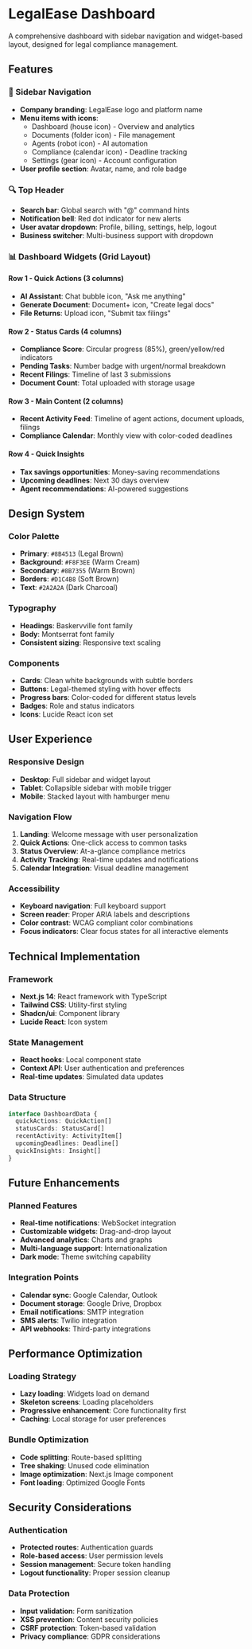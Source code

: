 # LegalEase Dashboard

A comprehensive dashboard with sidebar navigation and widget-based layout, designed for legal compliance management.

## Features

### 🎯 Sidebar Navigation
- **Company branding**: LegalEase logo and platform name
- **Menu items with icons**:
  - Dashboard (house icon) - Overview and analytics
  - Documents (folder icon) - File management
  - Agents (robot icon) - AI automation
  - Compliance (calendar icon) - Deadline tracking
  - Settings (gear icon) - Account configuration
- **User profile section**: Avatar, name, and role badge

### 🔍 Top Header
- **Search bar**: Global search with "@" command hints
- **Notification bell**: Red dot indicator for new alerts
- **User avatar dropdown**: Profile, billing, settings, help, logout
- **Business switcher**: Multi-business support with dropdown

### 📊 Dashboard Widgets (Grid Layout)

#### Row 1 - Quick Actions (3 columns)
- **AI Assistant**: Chat bubble icon, "Ask me anything"
- **Generate Document**: Document+ icon, "Create legal docs"
- **File Returns**: Upload icon, "Submit tax filings"

#### Row 2 - Status Cards (4 columns)
- **Compliance Score**: Circular progress (85%), green/yellow/red indicators
- **Pending Tasks**: Number badge with urgent/normal breakdown
- **Recent Filings**: Timeline of last 3 submissions
- **Document Count**: Total uploaded with storage usage

#### Row 3 - Main Content (2 columns)
- **Recent Activity Feed**: Timeline of agent actions, document uploads, filings
- **Compliance Calendar**: Monthly view with color-coded deadlines

#### Row 4 - Quick Insights
- **Tax savings opportunities**: Money-saving recommendations
- **Upcoming deadlines**: Next 30 days overview
- **Agent recommendations**: AI-powered suggestions

## Design System

### Color Palette
- **Primary**: `#8B4513` (Legal Brown)
- **Background**: `#F8F3EE` (Warm Cream)
- **Secondary**: `#8B7355` (Warm Brown)
- **Borders**: `#D1C4B8` (Soft Brown)
- **Text**: `#2A2A2A` (Dark Charcoal)

### Typography
- **Headings**: Baskervville font family
- **Body**: Montserrat font family
- **Consistent sizing**: Responsive text scaling

### Components
- **Cards**: Clean white backgrounds with subtle borders
- **Buttons**: Legal-themed styling with hover effects
- **Progress bars**: Color-coded for different status levels
- **Badges**: Role and status indicators
- **Icons**: Lucide React icon set

## User Experience

### Responsive Design
- **Desktop**: Full sidebar and widget layout
- **Tablet**: Collapsible sidebar with mobile trigger
- **Mobile**: Stacked layout with hamburger menu

### Navigation Flow
1. **Landing**: Welcome message with user personalization
2. **Quick Actions**: One-click access to common tasks
3. **Status Overview**: At-a-glance compliance metrics
4. **Activity Tracking**: Real-time updates and notifications
5. **Calendar Integration**: Visual deadline management

### Accessibility
- **Keyboard navigation**: Full keyboard support
- **Screen reader**: Proper ARIA labels and descriptions
- **Color contrast**: WCAG compliant color combinations
- **Focus indicators**: Clear focus states for all interactive elements

## Technical Implementation

### Framework
- **Next.js 14**: React framework with TypeScript
- **Tailwind CSS**: Utility-first styling
- **Shadcn/ui**: Component library
- **Lucide React**: Icon system

### State Management
- **React hooks**: Local component state
- **Context API**: User authentication and preferences
- **Real-time updates**: Simulated data updates

### Data Structure
```typescript
interface DashboardData {
  quickActions: QuickAction[]
  statusCards: StatusCard[]
  recentActivity: ActivityItem[]
  upcomingDeadlines: Deadline[]
  quickInsights: Insight[]
}
```

## Future Enhancements

### Planned Features
- **Real-time notifications**: WebSocket integration
- **Customizable widgets**: Drag-and-drop layout
- **Advanced analytics**: Charts and graphs
- **Multi-language support**: Internationalization
- **Dark mode**: Theme switching capability

### Integration Points
- **Calendar sync**: Google Calendar, Outlook
- **Document storage**: Google Drive, Dropbox
- **Email notifications**: SMTP integration
- **SMS alerts**: Twilio integration
- **API webhooks**: Third-party integrations

## Performance Optimization

### Loading Strategy
- **Lazy loading**: Widgets load on demand
- **Skeleton screens**: Loading placeholders
- **Progressive enhancement**: Core functionality first
- **Caching**: Local storage for user preferences

### Bundle Optimization
- **Code splitting**: Route-based splitting
- **Tree shaking**: Unused code elimination
- **Image optimization**: Next.js Image component
- **Font loading**: Optimized Google Fonts

## Security Considerations

### Authentication
- **Protected routes**: Authentication guards
- **Role-based access**: User permission levels
- **Session management**: Secure token handling
- **Logout functionality**: Proper session cleanup

### Data Protection
- **Input validation**: Form sanitization
- **XSS prevention**: Content security policies
- **CSRF protection**: Token-based validation
- **Privacy compliance**: GDPR considerations
